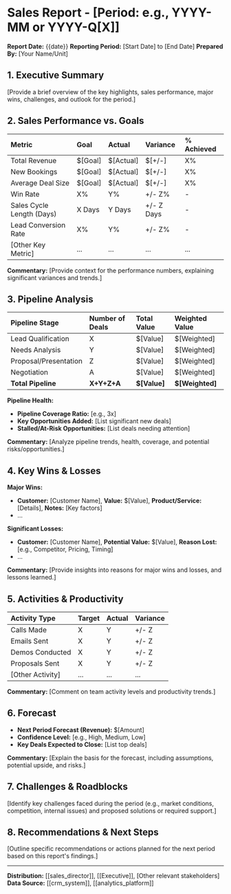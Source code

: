 # Sales Report - [Period: e.g., YYYY-MM or YYYY-Q[X]]

**Report Date:** {{date}}
**Reporting Period:** [Start Date] to [End Date]
**Prepared By:** [Your Name/Unit]

## 1. Executive Summary
[Provide a brief overview of the key highlights, sales performance, major wins, challenges, and outlook for the period.]

## 2. Sales Performance vs. Goals

| Metric                    | Goal      | Actual    | Variance  | % Achieved |
| :------------------------ | :-------- | :-------- | :-------- | :--------- |
| Total Revenue             | $[Goal]   | $[Actual] | $[+/-]   | X%         |
| New Bookings              | $[Goal]   | $[Actual] | $[+/-]   | X%         |
| Average Deal Size         | $[Goal]   | $[Actual] | $[+/-]   | X%         |
| Win Rate                  | X%        | Y%        | +/- Z%    | -          |
| Sales Cycle Length (Days) | X Days    | Y Days    | +/- Z Days| -          |
| Lead Conversion Rate      | X%        | Y%        | +/- Z%    | -          |
| [Other Key Metric]        | ...       | ...       | ...       | ...        |

**Commentary:**
[Provide context for the performance numbers, explaining significant variances and trends.]

## 3. Pipeline Analysis

| Pipeline Stage        | Number of Deals | Total Value | Weighted Value |
| :-------------------- | :-------------- | :---------- | :------------- |
| Lead Qualification    | X               | $[Value]    | $[Weighted]   |
| Needs Analysis        | Y               | $[Value]    | $[Weighted]   |
| Proposal/Presentation | Z               | $[Value]    | $[Weighted]   |
| Negotiation           | A               | $[Value]    | $[Weighted]   |
| **Total Pipeline**    | **X+Y+Z+A**     | **$[Value]**| **$[Weighted]**|

**Pipeline Health:**
- **Pipeline Coverage Ratio:** [e.g., 3x]
- **Key Opportunities Added:** [List significant new deals]
- **Stalled/At-Risk Opportunities:** [List deals needing attention]

**Commentary:**
[Analyze pipeline trends, health, coverage, and potential risks/opportunities.]

## 4. Key Wins & Losses

**Major Wins:**
- **Customer:** [Customer Name], **Value:** $[Value], **Product/Service:** [Details], **Notes:** [Key factors]
- ...

**Significant Losses:**
- **Customer:** [Customer Name], **Potential Value:** $[Value], **Reason Lost:** [e.g., Competitor, Pricing, Timing]
- ...

**Commentary:**
[Provide insights into reasons for major wins and losses, and lessons learned.]

## 5. Activities & Productivity

| Activity Type     | Target | Actual | Variance |
| :---------------- | :----- | :----- | :------- |
| Calls Made        | X      | Y      | +/- Z    |
| Emails Sent       | X      | Y      | +/- Z    |
| Demos Conducted   | X      | Y      | +/- Z    |
| Proposals Sent    | X      | Y      | +/- Z    |
| [Other Activity]  | ...    | ...    | ...      |

**Commentary:**
[Comment on team activity levels and productivity trends.]

## 6. Forecast

- **Next Period Forecast (Revenue):** $[Amount]
- **Confidence Level:** [e.g., High, Medium, Low]
- **Key Deals Expected to Close:** [List top deals]

**Commentary:**
[Explain the basis for the forecast, including assumptions, potential upside, and risks.]

## 7. Challenges & Roadblocks
[Identify key challenges faced during the period (e.g., market conditions, competition, internal issues) and proposed solutions or required support.]

## 8. Recommendations & Next Steps
[Outline specific recommendations or actions planned for the next period based on this report's findings.]

---
**Distribution:** [[sales_director]], [[Executive]], [Other relevant stakeholders]
**Data Source:** [[crm_system]], [[analytics_platform]] 